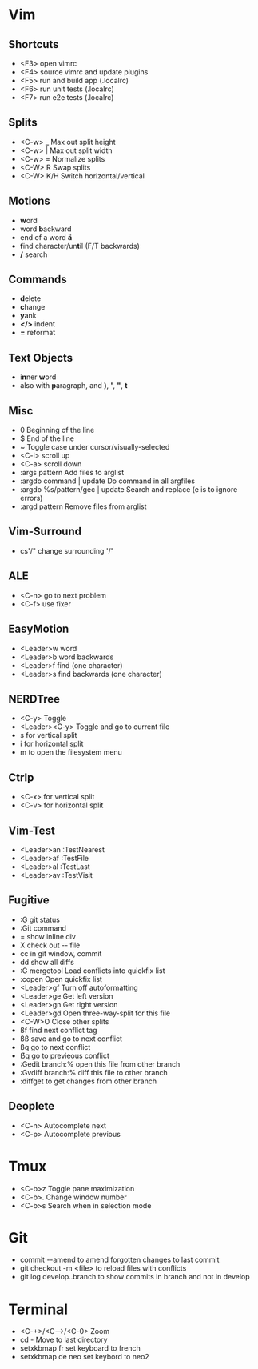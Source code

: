 # Vim

## Shortcuts
* &lt;F3&gt; open vimrc
* &lt;F4&gt; source vimrc and update plugins
* &lt;F5&gt; run and build app (.localrc)
* &lt;F6&gt; run unit tests (.localrc)
* &lt;F7&gt; run e2e tests (.localrc)

## Splits
* &lt;C-w&gt; _ Max out split height
* &lt;C-w&gt; | Max out split width
* &lt;C-w&gt; = Normalize splits
* &lt;C-W&gt; R Swap splits
* &lt;C-W&gt; K/H Switch horizontal/vertical

## Motions
* **w**ord
* word **b**ackward
* end of a word **ä**
* **f**ind character/un**t**il (F/T backwards)
* **/** search

## Commands
* **d**elete
* **c**hange
* **y**ank
* **&lt;/&gt;** indent
* **=** reformat

## Text Objects
* i**n**ner **w**ord
* also with **p**aragraph, and **)**, **'**, **"**, **t**

## Misc
* 0 Beginning of the line
* $ End of the line
* ~ Toggle case under cursor/visually-selected
* &lt;C-l&gt; scroll up
* &lt;C-a&gt; scroll down
* :args pattern Add files to arglist
* :argdo command | update Do command in all argfiles
* :argdo %s/pattern/gec | update Search and replace (e is  to ignore errors)
* :argd pattern Remove files from arglist

## Vim-Surround
* cs'/" change surrounding '/"

## ALE
* &lt;C-n&gt; go to next problem
* &lt;C-f&gt; use fixer

## EasyMotion
* &lt;Leader&gt;w word
* &lt;Leader&gt;b word backwards
* &lt;Leader&gt;f find (one character)
* &lt;Leader&gt;s find backwards (one character)

## NERDTree
* &lt;C-y&gt; Toggle
* &lt;Leader&gt;&lt;C-y&gt; Toggle and go to current file
* s for vertical split
* i for horizontal split
* m to open the filesystem menu

## Ctrlp
* &lt;C-x&gt; for vertical split
* &lt;C-v&gt; for horizontal split

## Vim-Test
* &lt;Leader&gt;an :TestNearest
* &lt;Leader&gt;af :TestFile
* &lt;Leader&gt;al :TestLast
* &lt;Leader&gt;av :TestVisit

## Fugitive
* :G git status
* :Git command
* = show inline div
* X check out -- file
* cc in git window, commit
* dd show all diffs
* :G mergetool Load conflicts into quickfix list
* :copen Open quickfix list
* &lt;Leader&gt;gf Turn off autoformatting
* &lt;Leader&gt;ge Get left version
* &lt;Leader&gt;gn Get right version
* &lt;Leader&gt;gd Open three-way-split for this file
* &lt;C-W&gt;O Close other splits
* ßf find next conflict tag
* ßß save and go to next conflict
* ßq go to next conflict
* ẞq go to previeous conflict
* :Gedit branch:% open this file from other branch
* :Gvdiff branch:% diff this file to other branch
* :diffget to get changes from other branch

## Deoplete
* &lt;C-n&gt; Autocomplete next
* &lt;C-p&gt; Autocomplete previous

# Tmux
* &lt;C-b&gt;z Toggle pane maximization
* &lt;C-b&gt;. Change window number
* &lt;C-b&gt;s Search when in selection mode

# Git
* commit --amend to amend forgotten changes to last commit
* git checkout -m &lt;file&gt; to reload files with conflicts
* git log develop..branch to show commits in branch and not in develop

# Terminal
* &lt;C-+&gt;/&lt;C--&gt;/&lt;C-0&gt; Zoom
* cd - Move to last directory
* setxkbmap fr set keyboard to french
* setxkbmap de neo set keybord to neo2
